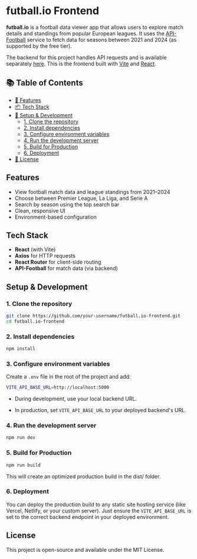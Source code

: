 # futball.io Frontend

**futball.io** is a football data viewer app that allows users to explore match details and standings from popular European leagues. It uses the [API-Football](https://www.api-football.com/) service to fetch data for seasons between 2021 and 2024 (as supported by the free tier).

The backend for this project handles API requests and is available separately [here](https://github.com/ArfanAnulal/futball.io-backend). This is the frontend built with [Vite](https://vitejs.dev/) and [React](https://react.dev/).

## 📚 Table of Contents

- [🚀 Features](#features)
- [📦 Tech Stack](#tech-stack)
- [🔧 Setup & Development](#setup--development)
  - [1. Clone the repository](#1-clone-the-repository)
  - [2. Install dependencies](#2-install-dependencies)
  - [3. Configure environment variables](#3-configure-environment-variables)
  - [4. Run the development server](#4-run-the-development-server)
  - [5. Build for Production](#5-build-for-production)
  - [6. Deployment](#6-deployment)
- [📄 License](#license)

## Features

- View football match data and league standings from 2021–2024
- Choose between Premier League, La Liga, and Serie A
- Search by season using the top search bar
- Clean, responsive UI
- Environment-based configuration

## Tech Stack

- **React** (with Vite)
- **Axios** for HTTP requests
- **React Router** for client-side routing
- **API-Football** for match data (via backend)

## Setup & Development

### 1. Clone the repository

```bash
git clone https://github.com/your-username/futball.io-frontend.git
cd futball.io-frontend
```

### 2. Install dependencies
```bash
npm install
```

### 3. Configure environment variables
Create a `.env` file 
in the root of the project and add:
```bash
VITE_API_BASE_URL=http://localhost:5000
```

- During development, use your local backend URL.

- In production, set `VITE_API_BASE_URL` to your deployed backend's URL.

### 4. Run the development server
```bash
npm run dev
```

### 5. Build for Production
```bash
npm run build
```
This will create an optimized production build in the dist/ folder.

### 6. Deployment
You can deploy the production build to any static site hosting service (like Vercel, Netlify, or your custom server). Just ensure the `VITE_API_BASE_URL` 
is set to the correct backend endpoint in your deployed environment.

## License
This project is open-source and available under the MIT License.
